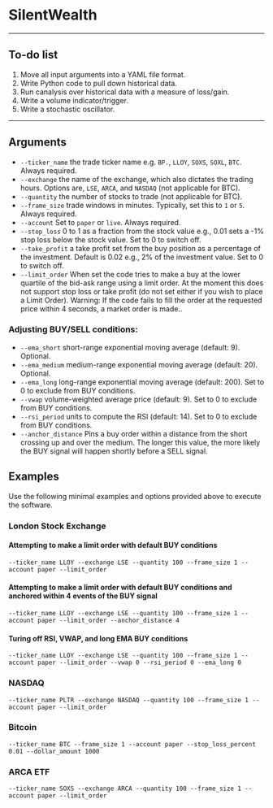 # SilentWealth
- --

## To-do list
1. Move all input arguments into a YAML file format. 
2. Write Python code to pull down historical data. 
3. Run canalysis over historical data with a measure of loss/gain.
4. Write a volume indicator/trigger.
5. Write a stochastic oscillator. 
- --

## Arguments
- `--ticker_name` the trade ticker name e.g. `BP.`, `LLOY`, `SOXS`, `SOXL`, `BTC`. Always required.
- `--exchange` the name of the exchange, which also dictates the trading hours. Options are, `LSE`, `ARCA`, and `NASDAQ` (not applicable for BTC).
- `--quantity` the number of stocks to trade (not applicable for BTC).
- `--frame_size` trade windows in minutes. Typically, set this to `1` or `5`. Always required.
- `--account` Set to `paper` or `live`. Always required.
- `--stop_loss` 0 to 1 as a fraction from the stock value e.g., 0.01 sets a -1% stop loss below the stock value. Set to 0 to switch off.
- `--take_profit` a take profit set from the buy position as a percentage of the investment. Default is 0.02 e.g., 2% of the investment value. Set to 0 to switch off.
- `--limit_order` When set the code tries to make a buy at the lower quartile of the bid-ask range using a limit order. At the moment this does not support stop loss or take profit (do not set either if you wish to place a Limit Order). Warning: If the code fails to fill the order at the requested price within 4 seconds, a market order is made..

### Adjusting BUY/SELL conditions:
- `--ema_short` short-range exponential moving average (default: 9). Optional.
- `--ema_medium` medium-range exponential moving average (default: 20). Optional.
- `--ema_long` long-range exponential moving average (default: 200). Set to 0 to exclude from BUY conditions.
- `--vwap` volume-weighted average price (default: 9). Set to 0 to exclude from BUY conditions.
- `--rsi_period` units to compute the RSI (default: 14). Set to 0 to exclude from BUY conditions.
- `--anchor_distance` Pins a buy order within a distance from the short crossing up and over the medium. The longer this value, the more likely the BUY signal will happen shortly before a SELL signal.

## Examples
Use the following minimal examples and options provided above to execute the software.

### London Stock Exchange
#### Attempting to make a limit order with default BUY conditions
`--ticker_name LLOY --exchange LSE --quantity 100 --frame_size 1 --account paper --limit_order`

#### Attempting to make a limit order with default BUY conditions and anchored within 4 events of the BUY signal
`--ticker_name LLOY --exchange LSE --quantity 100 --frame_size 1 --account paper --limit_order --anchor_distance 4`

#### Turing off RSI, VWAP, and long EMA BUY conditions
`--ticker_name LLOY --exchange LSE --quantity 100 --frame_size 1 --account paper --limit_order --vwap 0 --rsi_period 0 --ema_long 0`

### NASDAQ
`--ticker_name PLTR --exchange NASDAQ --quantity 100 --frame_size 1 --account paper --limit_order`

### Bitcoin
`--ticker_name BTC --frame_size 1 --account paper --stop_loss_percent 0.01 --dollar_amount 1000`

### ARCA ETF
`--ticker_name SOXS --exchange ARCA --quantity 100 --frame_size 1 --account paper --limit_order`